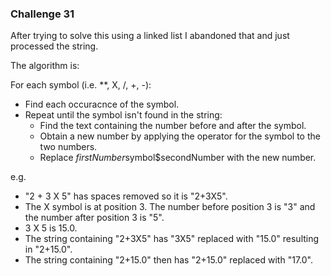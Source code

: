 ### Challenge 31

After trying to solve this using a linked list I abandoned that and just processed the string.

The algorithm is:

For each symbol (i.e. **, X, /, +, -):
+ Find each occuracnce of the symbol.
+ Repeat until the symbol isn't found in the string:
    + Find the text containing the number before and after the symbol. 
    + Obtain a new number by applying the operator for the symbol to the two numbers.
    + Replace $firstNumber$symbol$secondNumber with the new number.

e.g.
+ "2 + 3 X 5" has spaces removed so it is "2+3X5".
+ The X symbol is at position 3. The number before position 3 is "3" and the number after position 3 is "5".
+ 3 X 5 is 15.0.
+ The string containing "2+3X5" has "3X5" replaced with "15.0" resulting in "2+15.0".
+ The string containing "2+15.0" then has "2+15.0" replaced with "17.0".

